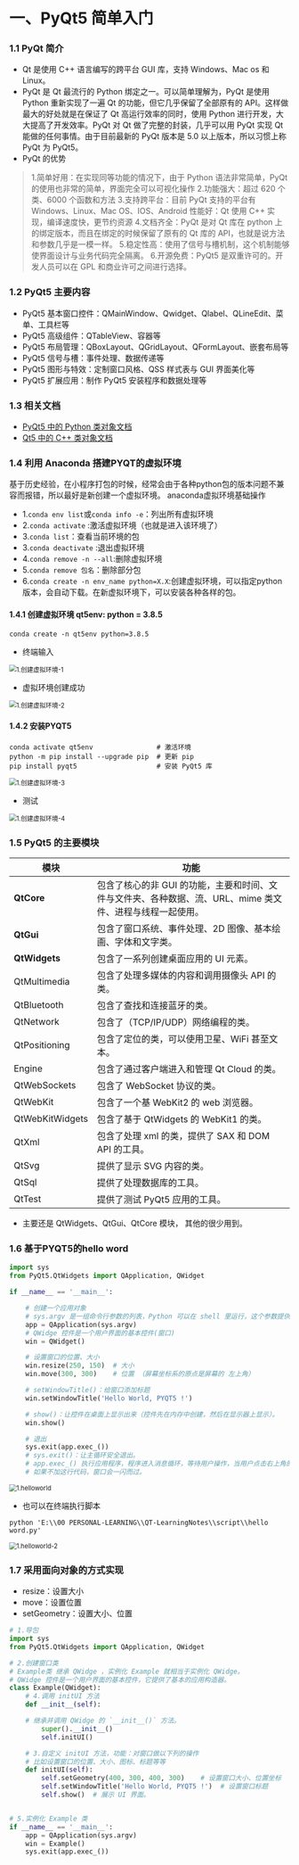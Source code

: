 # 一、PyQt5 简单入门

### 1.1 PyQt 简介

- Qt 是使用 C++ 语言编写的跨平台 GUI 库，支持 Windows、Mac os 和 Linux。
- PyQt 是 Qt 最流行的 Python 绑定之一。可以简单理解为，PyQt 是使用 Python 重新实现了一遍 Qt 的功能，但它几乎保留了全部原有的 API。这样做最大的好处就是在保证了 Qt 高运行效率的同时，使用 Python 进行开发，大大提高了开发效率。PyQt 对 Qt 做了完整的封装，几乎可以用 PyQt 实现 Qt 能做的任何事情。由于目前最新的 PyQt 版本是 5.0 以上版本，所以习惯上称 PyQt 为 PyQt5。
- PyQt 的优势

> 1.简单好用：在实现同等功能的情况下，由于 Python 语法非常简单，PyQt 的使用也非常的简单，界面完全可以可视化操作
2.功能强大：超过 620 个类、6000 个函数和方法
3.支持跨平台：目前 PyQt 支持的平台有 Windows、Linux、Mac OS、IOS、Android
性能好：Qt 使用 C++ 实现，编译速度快，更节约资源
4.文档齐全：PyQt 是对 Qt 库在 python 上的绑定版本，而且在绑定的时候保留了原有的 Qt 库的 API，也就是说方法和参数几乎是一模一样。
5.稳定性高：使用了信号与槽机制，这个机制能够使界面设计与业务代码完全隔离。
6.开源免费：PyQt5 是双重许可的。开发人员可以在 GPL 和商业许可之间进行选择。

### 1.2 PyQt5 主要内容

- PyQt5 基本窗口控件：QMainWindow、Qwidget、Qlabel、QLineEdit、菜单、工具栏等
- PyQt5 高级组件：QTableView、容器等
- PyQt5 布局管理：QBoxLayout、QGridLayout、QFormLayout、嵌套布局等
- PyQt5 信号与槽：事件处理、数据传递等
- PyQt5 图形与特效：定制窗口风格、QSS 样式表与 GUI 界面美化等
- PyQt5 扩展应用：制作 PyQt5 安装程序和数据处理等


### 1.3 相关文档

- [PyQt5 中的 Python 类对象文档](https://www.riverbankcomputing.com/static/Docs/PyQt5/sip-classes.html)
- [Qt5 中的 C++ 类对象文档](https://doc.qt.io/qt-5/classes.html)

### 1.4 利用 Anaconda 搭建PYQT的虚拟环境
基于历史经验，在小程序打包的时候，经常会由于各种python包的版本问题不兼容而报错，所以最好是新创建一个虚拟环境。
anaconda虚拟环境基础操作
- 1.`conda env list`或`conda info -e`：列出所有虚拟环境
- 2.`conda activate` :激活虚拟环境（也就是进入该环境了）
- 3.`conda list`：查看当前环境的包
- 3.`conda deactivate` :退出虚拟环境
- 4.`conda remove -n --all`:删除虚拟环境
- 5.`conda remove 包名`：删除部分包
- 6.`conda create -n env_name python=X.X`:创建虚拟环境，可以指定python版本，会自动下载。在新虚拟环境下，可以安装各种各样的包。

#### 1.4.1 创建虚拟环境 qt5env:  python = 3.8.5 

```shell
conda create -n qt5env python=3.8.5 
```
- 终端输入
<img src=".\fig\1.创建虚拟环境-1.png" alt="1.创建虚拟环境-1" style="zoom:80%;" />

- 虚拟环境创建成功
<img src=".\fig\1.创建虚拟环境-2.png" alt="1.创建虚拟环境-2" style="zoom:80%;" />

#### 1.4.2 安装PYQT5

```shell
conda activate qt5env                # 激活环境
python -m pip install --upgrade pip  # 更新 pip
pip install pyqt5                    # 安装 PyQt5 库
```
<img src=".\fig\1.创建虚拟环境-3.png" alt="1.创建虚拟环境-3" style="zoom:80%;" />

- 测试
<img src=".\fig\1.创建虚拟环境-4.png" alt="1.创建虚拟环境-4" style="zoom:80%;" />

### 1.5 PyQt5 的主要模块

|模块	|功能|
| ---- | ---- |
|**QtCore**|包含了核心的非 GUI 的功能，主要和时间、文件与文件夹、各种数据、流、URL、mime 类文件、进程与线程一起使用。|
|**QtGui**|包含了窗口系统、事件处理、2D 图像、基本绘画、字体和文字类。|
|**QtWidgets**|包含了一系列创建桌面应用的 UI 元素。|
|QtMultimedia	|包含了处理多媒体的内容和调用摄像头 API 的类。|
|QtBluetooth	|包含了查找和连接蓝牙的类。|
|QtNetwork	|包含了（TCP/IP/UDP）网络编程的类。|
|QtPositioning	|包含了定位的类，可以使用卫星、WiFi 甚至文本。|
|Engine	|包含了通过客户端进入和管理 Qt Cloud 的类。|
|QtWebSockets	|包含了 WebSocket 协议的类。|
|QtWebKit	|包含了一个基 WebKit2 的 web 浏览器。|
|QtWebKitWidgets	|包含了基于 QtWidgets 的 WebKit1 的类。|
|QtXml	|包含了处理 xml 的类，提供了 SAX 和 DOM API 的工具。|
|QtSvg	|提供了显示 SVG 内容的类。|
|QtSql	|提供了处理数据库的工具。|
|QtTest	|提供了测试 PyQt5 应用的工具。|

- 主要还是 QtWidgets、QtGui、QtCore 模块， 其他的很少用到。

### 1.6 基于PYQT5的hello word

```python
import sys
from PyQt5.QtWidgets import QApplication, QWidget

if __name__ == '__main__':

    # 创建一个应用对象
    # sys.argv 是一组命令行参数的列表，Python 可以在 shell 里运行，这个参数提供对脚本控制的功能。
    app = QApplication(sys.argv)
    # QWidge 控件是一个用户界面的基本控件(窗口)
    win = QWidget()

    # 设置窗口的位置、大小
    win.resize(250, 150)  # 大小
    win.move(300, 300)    # 位置 （屏幕坐标系的原点是屏幕的 左上角）

    # setWindowTitle()：给窗口添加标题
    win.setWindowTitle('Hello World, PYQT5 !')

    # show()：让控件在桌面上显示出来（控件先在内存中创建，然后在显示器上显示）。
    win.show()

    # 退出
    sys.exit(app.exec_())
    # sys.exit()：让主循环安全退出。
    # app.exec_() 执行应用程序，程序进入消息循环，等待用户操作，当用户点击右上角的 × 时，窗口才会正常结束。
    # 如果不加这行代码，窗口会一闪而过。
```

<img src=".\fig\1.helloworld.png" alt="1.helloworld" style="zoom:80%;" />

- 也可以在终端执行脚本

```shell
python 'E:\\00 PERSONAL-LEARNING\\QT-LearningNotes\\script\\hello word.py'
```

<img src=".\fig\1.helloworld-2.png" alt="1.helloworld-2" style="zoom:80%;" />

### 1.7 采用面向对象的方式实现

- resize：设置大小
- move：设置位置
- setGeometry：设置大小、位置

```python
# 1.导包
import sys
from PyQt5.QtWidgets import QApplication, QWidget

# 2.创建窗口类
# Example类 继承 QWidge ，实例化 Example 就相当于实例化 QWidge。
# QWidge 控件是一个用户界面的基本控件，它提供了基本的应用构造器。
class Example(QWidget):
    # 4.调用 initUI 方法
    def __init__(self):

    # 继承并调用 QWidge 的 `__init__()` 方法。
        super().__init__()
        self.initUI()

    # 3.自定义 initUI 方法，功能：对窗口做以下列的操作
    # 比如设置窗口的位置、大小、图标、标题等等
    def initUI(self):
        self.setGeometry(400, 300, 400, 300)    # 设置窗口大小、位置坐标
        self.setWindowTitle('Hello World, PYQT5 !')  # 设置窗口标题
        self.show()  # 展示 UI 界面。


# 5.实例化 Example 类
if __name__ == '__main__':
    app = QApplication(sys.argv)
    win = Example()
    sys.exit(app.exec_())
```

